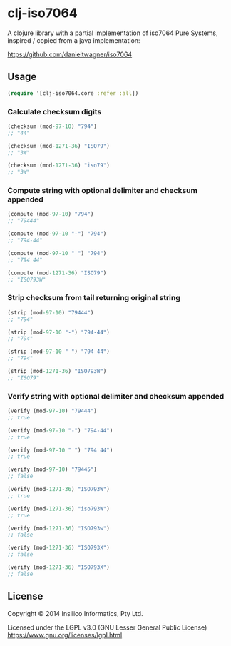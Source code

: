 clj-iso7064
===========

A clojure library with a partial implementation of iso7064 Pure Systems,
inspired / copied from a java implementation:

  https://github.com/danieltwagner/iso7064

## Usage ##

```clj
(require '[clj-iso7064.core :refer :all])
```

### Calculate checksum digits ###

```clj
(checksum (mod-97-10) "794")
;; "44"

(checksum (mod-1271-36) "ISO79")
;; "3W"

(checksum (mod-1271-36) "iso79")
;; "3W"
```

### Compute string with optional delimiter and checksum appended ###

```clj
(compute (mod-97-10) "794")
;; "79444"

(compute (mod-97-10 "-") "794") 
;; "794-44"

(compute (mod-97-10 " ") "794") 
;; "794 44"

(compute (mod-1271-36) "ISO79")
;; "ISO793W"
```

### Strip checksum from tail returning original string ###

```clj
(strip (mod-97-10) "79444")
;; "794"

(strip (mod-97-10 "-") "794-44")
;; "794"

(strip (mod-97-10 " ") "794 44")
;; "794"

(strip (mod-1271-36) "ISO793W")
;; "ISO79"
```

### Verify string with optional delimiter and checksum appended ###

```clj
(verify (mod-97-10) "79444")
;; true

(verify (mod-97-10 "-") "794-44")
;; true

(verify (mod-97-10 " ") "794 44")
;; true

(verify (mod-97-10) "79445")
;; false

(verify (mod-1271-36) "ISO793W")
;; true

(verify (mod-1271-36) "iso793W")
;; true

(verify (mod-1271-36) "ISO793w")
;; false

(verify (mod-1271-36) "ISO793X")
;; false

(verify (mod-1271-36) "ISO793X")
;; false
```

## License

Copyright © 2014 Insilico Informatics, Pty Ltd.

Licensed under the LGPL v3.0 (GNU Lesser General Public License)
https://www.gnu.org/licenses/lgpl.html

